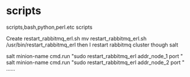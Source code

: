 # scripts
scripts,bash,python,perl.etc
scripts

Create restart_rabbitmq_erl.sh
mv restart_rabbitmq_erl.sh /usr/bin/restart_rabbitmq_erl
then I restart rabbitmq cluster though salt

salt minion-name cmd.run "sudo restart_rabbitmq_erl addr_node_1 port "
salt minion-name cmd.run "sudo restart_rabbitmq_erl addr_node_2 port "
......
